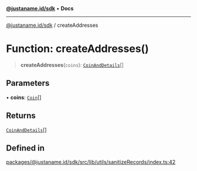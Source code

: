 [**@justaname.id/sdk**](../README.md) • **Docs**

***

[@justaname.id/sdk](../globals.md) / createAddresses

# Function: createAddresses()

> **createAddresses**(`coins`): [`CoinAndDetails`](../type-aliases/CoinAndDetails.md)[]

## Parameters

• **coins**: [`Coin`](../interfaces/Coin.md)[]

## Returns

[`CoinAndDetails`](../type-aliases/CoinAndDetails.md)[]

## Defined in

[packages/@justaname.id/sdk/src/lib/utils/sanitizeRecords/index.ts:42](https://github.com/JustaName-id/JustaName-sdk/blob/dc845c10af242e3ca87d95ef392516ac0bfa8b95/packages/@justaname.id/sdk/src/lib/utils/sanitizeRecords/index.ts#L42)
